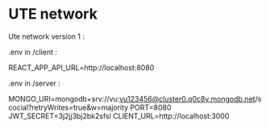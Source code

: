 # UTE network

Ute network version 1 :

.env in /client :

REACT_APP_API_URL=http://localhost:8080

.env in /server :

MONGO_URI=mongodb+srv://vu:vu123456@cluster0.q0c8y.mongodb.net/scocial?retryWrites=true&w=majority
PORT=8080
JWT_SECRET=3j2jj3bj2bk2sfsl
CLIENT_URL=http://localhost:3000
